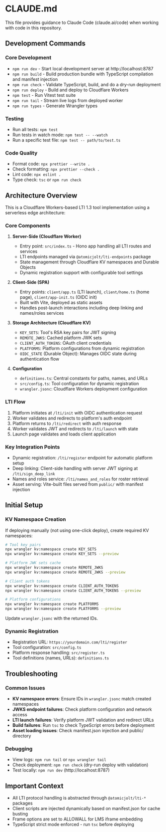 # CLAUDE.md

This file provides guidance to Claude Code (claude.ai/code) when working with code in this repository.

## Development Commands

### Core Development

- `npm run dev` - Start local development server at http://localhost:8787
- `npm run build` - Build production bundle with TypeScript compilation and manifest injection
- `npm run check` - Validate TypeScript, build, and do a dry-run deployment
- `npm run deploy` - Build and deploy to Cloudflare Workers
- `npm test` - Run Vitest test suite
- `npm run tail` - Stream live logs from deployed worker
- `npm run types` - Generate Wrangler types

### Testing

- Run all tests: `npm test`
- Run tests in watch mode: `npm test -- --watch`
- Run a specific test file: `npm test -- path/to/test.ts`

### Code Quality

- Format code: `npx prettier --write .`
- Check formatting: `npx prettier --check .`
- Lint code: `npx eslint .`
- Type check: `tsc` or `npm run check`

## Architecture Overview

This is a Cloudflare Workers-based LTI 1.3 tool implementation using a serverless edge architecture:

### Core Components

1. **Server-Side (Cloudflare Worker)**
   - Entry point: `src/index.ts` - Hono app handling all LTI routes and services
   - LTI endpoints managed via `@atomicjolt/lti-endpoints` package
   - State management through Cloudflare KV namespaces and Durable Objects
   - Dynamic registration support with configurable tool settings

2. **Client-Side (SPA)**
   - Entry points: `client/app.ts` (LTI launch), `client/home.ts` (home page), `client/app-init.ts` (OIDC init)
   - Built with Vite, deployed as static assets
   - Handles post-launch interactions including deep linking and names/roles services

3. **Storage Architecture (Cloudflare KV)**
   - `KEY_SETS`: Tool's RSA key pairs for JWT signing
   - `REMOTE_JWKS`: Cached platform JWK sets
   - `CLIENT_AUTH_TOKENS`: OAuth client credentials
   - `PLATFORMS`: Platform configurations from dynamic registration
   - `OIDC_STATE` (Durable Object): Manages OIDC state during authentication flow

4. **Configuration**
   - `definitions.ts`: Central constants for paths, names, and URLs
   - `src/config.ts`: Tool configuration for dynamic registration
   - `wrangler.jsonc`: Cloudflare Workers deployment configuration

### LTI Flow

1. Platform initiates at `/lti/init` with OIDC authentication request
2. Worker validates and redirects to platform's auth endpoint
3. Platform returns to `/lti/redirect` with auth response
4. Worker validates JWT and redirects to `/lti/launch` with state
5. Launch page validates and loads client application

### Key Integration Points

- Dynamic registration: `/lti/register` endpoint for automatic platform setup
- Deep linking: Client-side handling with server JWT signing at `/lti/sign_deep_link`
- Names and roles service: `/lti/names_and_roles` for roster retrieval
- Asset serving: Vite-built files served from `public/` with manifest injection

## Initial Setup

### KV Namespace Creation

If deploying manually (not using one-click deploy), create required KV namespaces:

```bash
# Tool key pairs
npx wrangler kv:namespace create KEY_SETS
npx wrangler kv:namespace create KEY_SETS --preview

# Platform JWK sets cache
npx wrangler kv:namespace create REMOTE_JWKS
npx wrangler kv:namespace create REMOTE_JWKS --preview

# Client auth tokens
npx wrangler kv:namespace create CLIENT_AUTH_TOKENS
npx wrangler kv:namespace create CLIENT_AUTH_TOKENS --preview

# Platform configurations
npx wrangler kv:namespace create PLATFORMS
npx wrangler kv:namespace create PLATFORMS --preview
```

Update `wrangler.jsonc` with the returned IDs.

### Dynamic Registration

- Registration URL: `https://yourdomain.com/lti/register`
- Tool configuration: `src/config.ts`
- Platform response handling: `src/register.ts`
- Tool definitions (names, URLs): `definitions.ts`

## Troubleshooting

### Common Issues

- **KV namespace errors**: Ensure IDs in `wrangler.jsonc` match created namespaces
- **JWKS endpoint failures**: Check platform configuration and network access
- **LTI launch failures**: Verify platform JWT validation and redirect URLs
- **Build failures**: Run `tsc` to check TypeScript errors before deployment
- **Asset loading issues**: Check manifest.json injection and public/ directory

### Debugging

- View logs: `npm run tail` or `npx wrangler tail`
- Check deployment: `npm run check` (dry-run deploy with validation)
- Test locally: `npm run dev` (http://localhost:8787)

## Important Context

- All LTI protocol handling is abstracted through `@atomicjolt/lti-*` packages
- Client scripts are injected dynamically based on manifest.json for cache busting
- Frame options are set to ALLOWALL for LMS iframe embedding
- TypeScript strict mode enforced - run `tsc` before deploying
